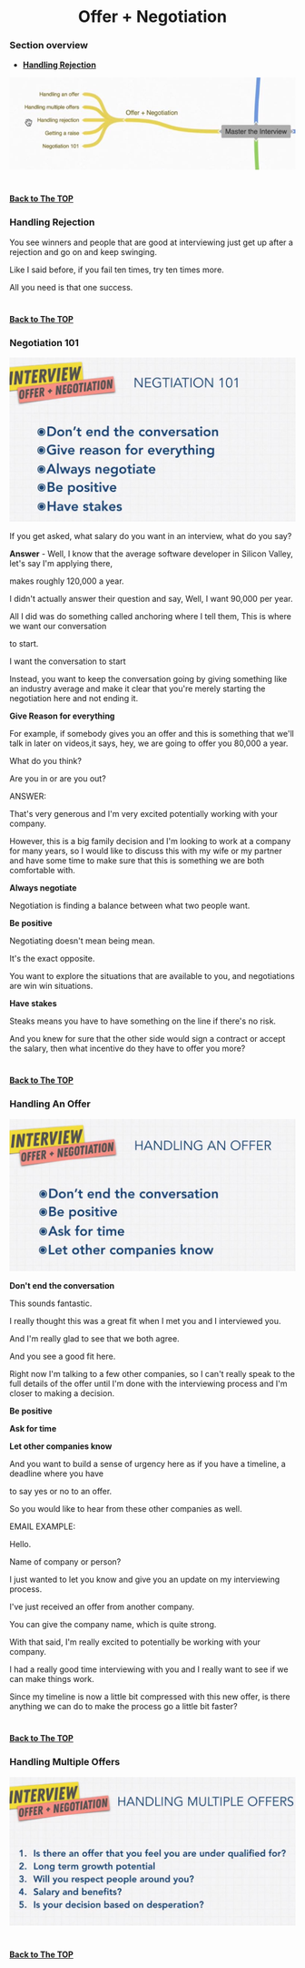 <h1 align="center">Offer + Negotiation</h1>

### Section overview
* **[Handling Rejection](#handling-rejection)**


![Offer](https://github.com/tsokac2/-_-_Data_Structures_Algorithms/blob/main/src/52.JPG)

#
**[Back to The TOP](#section-overview)**

### Handling Rejection

You see winners and people that are good at interviewing just get up after a rejection and go on and keep swinging.

Like I said before, if you fail ten times, try ten times more.

All you need is that one success.

#
**[Back to The TOP](#section-overview)**


### Negotiation 101

![Negotiation 101](https://github.com/tsokac2/-_-_Data_Structures_Algorithms/blob/main/src/53.JPG)

If you get asked, what salary do you want in an interview, what do you say?

**Answer** - Well, I know that the average software developer in Silicon Valley, let's say I'm applying there,

makes roughly 120,000 a year.


I didn't actually answer their question and say, Well, I want 90,000 per year.

All I did was do something called anchoring where I tell them, This is where we want our conversation

to start.

I want the conversation to start 


Instead, you want to keep the conversation going by giving something like an industry average and make it clear that you're merely starting the negotiation here and not ending it.

**Give Reason for everything**

For example, if somebody gives you an offer and this is something that we'll talk in later on videos,it says, hey, we are going to offer you 80,000 a year.

What do you think?

Are you in or are you out?


ANSWER: 

That's very generous and I'm very excited potentially working with your company.

However, this is a big family decision and I'm looking to work at a company for many years, so I would like to discuss this with my wife or my partner and have some time to make sure that this is something we are both comfortable with.

**Always negotiate**

Negotiation is finding a balance between what two people want.


**Be positive**

Negotiating doesn't mean being mean.

It's the exact opposite.

You want to explore the situations that are available to you, and negotiations are win win situations.

**Have stakes**

Steaks means you have to have something on the line if there's no risk.

And you knew for sure that the other side would sign a contract or accept the salary, then what incentive do they have to offer you more?

#
**[Back to The TOP](#section-overview)**


### Handling An Offer

![Handling An Offer](https://github.com/tsokac2/-_-_Data_Structures_Algorithms/blob/main/src/54.JPG)

**Don't end the conversation**

This sounds fantastic.

I really thought this was a great fit when I met you and I interviewed you.

And I'm really glad to see that we both agree.

And you see a good fit here.


Right now I'm talking to a few other companies, so I can't really speak to the full details of the offer until I'm done with the interviewing process and I'm closer to making a decision.

**Be positive**

**Ask for time**

**Let other companies know**

And you want to build a sense of urgency here as if you have a timeline, a deadline where you have

to say yes or no to an offer.

So you would like to hear from these other companies as well.


EMAIL EXAMPLE:

Hello.

Name of company or person?

I just wanted to let you know and give you an update on my interviewing process.

I've just received an offer from another company.

You can give the company name, which is quite strong.

With that said, I'm really excited to potentially be working with your company.

I had a really good time interviewing with you and I really want to see if we can make things work.

Since my timeline is now a little bit compressed with this new offer, is there anything we can do to make the process go a little bit faster?

#
**[Back to The TOP](#section-overview)**

### Handling Multiple Offers

![Handling Multiple Offers](https://github.com/tsokac2/-_-_Data_Structures_Algorithms/blob/main/src/55.JPG)

#
**[Back to The TOP](#section-overview)**